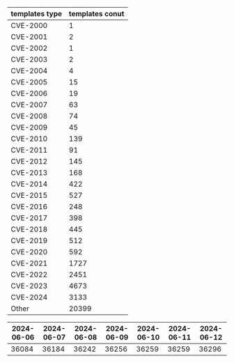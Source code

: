 | templates type | templates conut | 
| --- | --- | 
| CVE-2000 | 1 |
| CVE-2001 | 2 |
| CVE-2002 | 1 |
| CVE-2003 | 2 |
| CVE-2004 | 4 |
| CVE-2005 | 15 |
| CVE-2006 | 19 |
| CVE-2007 | 63 |
| CVE-2008 | 74 |
| CVE-2009 | 45 |
| CVE-2010 | 139 |
| CVE-2011 | 91 |
| CVE-2012 | 145 |
| CVE-2013 | 168 |
| CVE-2014 | 422 |
| CVE-2015 | 527 |
| CVE-2016 | 248 |
| CVE-2017 | 398 |
| CVE-2018 | 445 |
| CVE-2019 | 512 |
| CVE-2020 | 592 |
| CVE-2021 | 1727 |
| CVE-2022 | 2451 |
| CVE-2023 | 4673 |
| CVE-2024 | 3133 |
| Other | 20399 |


|2024-06-06 | 2024-06-07 | 2024-06-08 | 2024-06-09 | 2024-06-10 | 2024-06-11 | 2024-06-12|
|--- | ------ | ------ | ------ | ------ | ------ | ---|
|36084 | 36184 | 36242 | 36256 | 36259 | 36259 | 36296|
